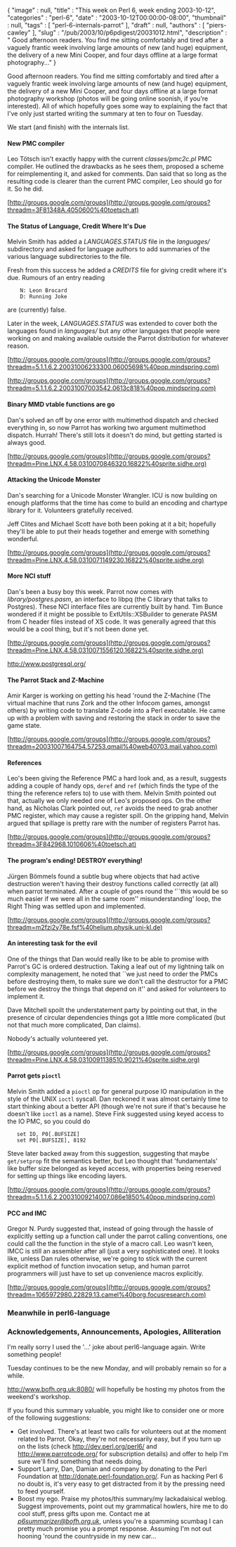 {
   "image" : null,
   "title" : "This week on Perl 6, week ending 2003-10-12",
   "categories" : "perl-6",
   "date" : "2003-10-12T00:00:00-08:00",
   "thumbnail" : null,
   "tags" : [
      "perl-6-internals-parrot"
   ],
   "draft" : null,
   "authors" : [
      "piers-cawley"
   ],
   "slug" : "/pub/2003/10/p6pdigest/20031012.html",
   "description" : " Good afternoon readers. You find me sitting comfortably and tired after a vaguely frantic week involving large amounts of new (and huge) equipment, the delivery of a new Mini Cooper, and four days offline at a large format photography..."
}



Good afternoon readers. You find me sitting comfortably and tired after a vaguely frantic week involving large amounts of new (and huge) equipment, the delivery of a new Mini Cooper, and four days offline at a large format photography workshop (photos will be going online soonish, if you're interested). All of which hopefully goes some way to explaining the fact that I've only just started writing the summary at ten to four on Tuesday.

We start (and finish) with the internals list.

#### <span id="new pmc compiler">New PMC compiler</span>

Leo Tötsch isn't exactly happy with the current *classes/pmc2c.pl* PMC compiler. He outlined the drawbacks as he sees them, proposed a scheme for reimplementing it, and asked for comments. Dan said that so long as the resulting code is clearer than the current PMC compiler, Leo should go for it. So he did.

[http://groups.google.com/groups](http://groups.google.com/groups?threadm=3F81348A.4050600%40toetsch.at)

#### <span id="the status of language, credit where it's due">The Status of Language, Credit Where It's Due</span>

Melvin Smith has added a *LANGUAGES.STATUS* file in the *languages/* subdirectory and asked for language authors to add summaries of the various language subdirectories to the file.

Fresh from this success he added a *CREDITS* file for giving credit where it's due. Rumours of an entry reading

        N: Leon Brocard
        D: Running Joke

are (currently) false.

Later in the week, *LANGUAGES.STATUS* was extended to cover both the languages found in *languages/* but any other languages that people were working on and making available outside the Parrot distribution for whatever reason.

[http://groups.google.com/groups](http://groups.google.com/groups?threadm=5.1.1.6.2.20031006233300.06005698%40pop.mindspring.com)

[http://groups.google.com/groups](http://groups.google.com/groups?threadm=5.1.1.6.2.20031007003542.0613c818%40pop.mindspring.com)

#### <span id="binary mmd vtable functions are go">Binary MMD vtable functions are go</span>

Dan's solved an off by one error with multimethod dispatch and checked everything in, so now Parrot has working two argument multimethod dispatch. Hurrah! There's still lots it doesn't do mind, but getting started is always good.

[http://groups.google.com/groups](http://groups.google.com/groups?threadm=Pine.LNX.4.58.0310070846320.16822%40sprite.sidhe.org)

#### <span id="attacking the unicode monster">Attacking the Unicode Monster</span>

Dan's searching for a Unicode Monster Wrangler. ICU is now building on enough platforms that the time has come to build an encoding and chartype library for it. Volunteers gratefully received.

Jeff Clites and Michael Scott have both been poking at it a bit; hopefully they'll be able to put their heads together and emerge with something wonderful.

[http://groups.google.com/groups](http://groups.google.com/groups?threadm=Pine.LNX.4.58.0310071149230.16822%40sprite.sidhe.org)

#### <span id="more nci stuff">More NCI stuff</span>

Dan's been a busy boy this week. Parrot now comes with *library/postgres.pasm*, an interface to libpq (the C library that talks to Postgres). These NCI interface files are currently built by hand. Tim Bunce wondered if it might be possible to ExtUtils::XSBuilder to generate PASM from C header files instead of XS code. It was generally agreed that this would be a cool thing, but it's not been done yet.

[http://groups.google.com/groups](http://groups.google.com/groups?threadm=Pine.LNX.4.58.0310071556120.16822%40sprite.sidhe.org)

<http://www.postgresql.org/>

#### <span id="the parrot stack and zmachine">The Parrot Stack and Z-Machine</span>

Amir Karger is working on getting his head 'round the Z-Machine (The virtual machine that runs Zork and the other Infocom games, amongst others) by writing code to translate Z-code into a Perl executable. He came up with a problem with saving and restoring the stack in order to save the game state.

[http://groups.google.com/groups](http://groups.google.com/groups?threadm=20031007164754.57253.qmail%40web40703.mail.yahoo.com)

#### <span id="references">References</span>

Leo's been giving the Reference PMC a hard look and, as a result, suggests adding a couple of handy ops, `deref` and `ref` (which finds the type of the thing the reference refers to) to use with them. Melvin Smith pointed out that, actually we only needed one of Leo's proposed ops. On the other hand, as Nicholas Clark pointed out, `ref` avoids the need to grab another PMC register, which may cause a register spill. On the gripping hand, Melvin argued that spillage is pretty rare with the number of registers Parrot has.

[http://groups.google.com/groups](http://groups.google.com/groups?threadm=3F842968.1010606%40toetsch.at)

#### <span id="the program's ending! destroy everything!">The program's ending! DESTROY everything!</span>

Jürgen Bömmels found a subtle bug where objects that had active destruction weren't having their destroy functions called correctly (at all) when parrot terminated. After a couple of goes round the '\`\`this would be so much easier if we were all in the same room'' misunderstanding' loop, the Right Thing was settled upon and implemented.

[http://groups.google.com/groups](http://groups.google.com/groups?threadm=m2fzi2y78e.fsf%40helium.physik.uni-kl.de)

#### <span id="an interesting task for the evil">An interesting task for the evil</span>

One of the things that Dan would really like to be able to promise with Parrot's GC is ordered destruction. Taking a leaf out of my lightning talk on complexity management, he noted that \`\`we just need to order the PMCs before destroying them, to make sure we don't call the destructor for a PMC before we destroy the things that depend on it'' and asked for volunteers to implement it.

Dave Mitchell spoilt the understatement party by pointing out that, in the presence of circular dependencies things got a little more complicated (but not that much more complicated, Dan claims).

Nobody's actually volunteered yet.

[http://groups.google.com/groups](http://groups.google.com/groups?threadm=Pine.LNX.4.58.0310091138510.9021%40sprite.sidhe.org)

#### <span id="parrot gets pioctl">Parrot gets `pioctl`</span>

Melvin Smith added a `pioctl` op for general purpose IO manipulation in the style of the UNIX `ioctl` syscall. Dan reckoned it was almost certainly time to start thinking about a better API (though we're not sure if that's because he doesn't like `ioctl` as a name). Steve Fink suggested using keyed access to the IO PMC, so you could do

       set IO, P0[.BUFSIZE]
       set P0[.BUFSIZE], 8192

Steve later backed away from this suggestion, suggesting that maybe `get/setprop` fit the semantics better, but Leo thought that 'fundamentals' like buffer size belonged as keyed access, with properties being reserved for setting up things like encoding layers.

[http://groups.google.com/groups](http://groups.google.com/groups?threadm=5.1.1.6.2.20031009214007.086e1850%40pop.mindspring.com)

#### <span id="pcc and imc">PCC and IMC</span>

Gregor N. Purdy suggested that, instead of going through the hassle of explicitly setting up a function call under the parrot calling conventions, one could call the the function in the style of a macro call. Leo wasn't keen, IMCC is still an assembler after all (just a very sophisticated one). It looks like, unless Dan rules otherwise, we're going to stick with the current explicit method of function invocation setup, and human parrot programmers will just have to set up convenience macros explicitly.

[http://groups.google.com/groups](http://groups.google.com/groups?threadm=1065972980.22829.13.camel%40borg.focusresearch.com)

### <span id="meanwhile in perl6language">Meanwhile in perl6-language</span>

### <span id="acknowledgements, announcements, apologies, alliteration">Acknowledgements, Announcements, Apologies, Alliteration</span>

I'm really sorry I used the '...' joke about perl6-language again. Write something people!

Tuesday continues to be the new Monday, and will probably remain so for a while.

<http://www.bofh.org.uk:8080/> will hopefully be hosting my photos from the weekend's workshop.

If you found this summary valuable, you might like to consider one or more of the following suggestions:

-   Get involved. There's at least two calls for volunteers out at the moment related to Parrot. Okay, they're not necessarily easy, but if you turn up on the lists (check <http://dev.perl.org/perl6/> and <http://www.parrotcode.org/> for subscription details) and offer to help I'm sure we'll find something that needs doing.
-   Support Larry, Dan, Damian and company by donating to the Perl Foundation at <http://donate.perl-foundation.org/>. Fun as hacking Perl 6 no doubt is, it's very easy to get distracted from it by the pressing need to feed yourself.
-   Boost my ego. Praise my photos/this summary/my lackadaisical weblog. Suggest improvements, point out my grammatical howlers, hire me to do cool stuff, press gifts upon me. Contact me at *<p6summarizer@bofh.org.uk>*, unless you're a spamming scumbag I can pretty much promise you a prompt response. Assuming I'm not out hooning 'round the countryside in my new car...

